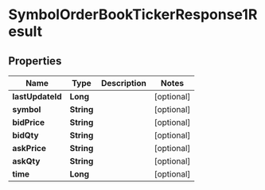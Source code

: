 

# SymbolOrderBookTickerResponse1Result


## Properties

| Name | Type | Description | Notes |
|------------ | ------------- | ------------- | -------------|
|**lastUpdateId** | **Long** |  |  [optional] |
|**symbol** | **String** |  |  [optional] |
|**bidPrice** | **String** |  |  [optional] |
|**bidQty** | **String** |  |  [optional] |
|**askPrice** | **String** |  |  [optional] |
|**askQty** | **String** |  |  [optional] |
|**time** | **Long** |  |  [optional] |




